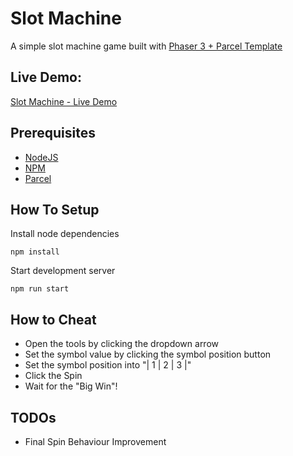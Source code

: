 # Slot Machine
A simple slot machine game built with <a href="https://github.com/ourcade/phaser3-parcel-template" target="_blank">Phaser 3 + Parcel Template</a>

## Live Demo:
<a href="https://o690.com/slot-machine/" target="_blank">Slot Machine - Live Demo</a>
## Prerequisites
<ul>
  <li><a href="https://nodejs.org/en/" target="_blank">NodeJS</a></li>
  <li><a href="https://www.npmjs.com/" target="_blank">NPM</a></li>
  <li><a href="https://parceljs.org/" target="_blank">Parcel</a></li>
</ul>

## How To Setup
Install node dependencies
```
npm install
```

Start development server
```
npm run start
```

## How to Cheat
- Open the tools by clicking the dropdown arrow
- Set the symbol value by clicking the symbol position button
- Set the symbol position into "| 1 | 2 | 3 |"
- Click the Spin
- Wait for the "Big Win"!

## TODOs
<ul>
  <li>Final Spin Behaviour Improvement</li>
</ul>